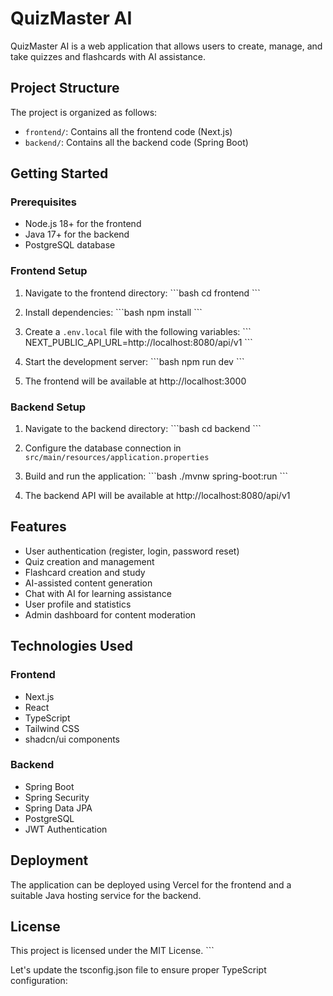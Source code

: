 # QuizMaster AI

QuizMaster AI is a web application that allows users to create, manage, and take quizzes and flashcards with AI assistance.

## Project Structure

The project is organized as follows:

- `frontend/`: Contains all the frontend code (Next.js)
- `backend/`: Contains all the backend code (Spring Boot)

## Getting Started

### Prerequisites

- Node.js 18+ for the frontend
- Java 17+ for the backend
- PostgreSQL database

### Frontend Setup

1. Navigate to the frontend directory:
   \`\`\`bash
   cd frontend
   \`\`\`

2. Install dependencies:
   \`\`\`bash
   npm install
   \`\`\`

3. Create a `.env.local` file with the following variables:
   \`\`\`
   NEXT_PUBLIC_API_URL=http://localhost:8080/api/v1
   \`\`\`

4. Start the development server:
   \`\`\`bash
   npm run dev
   \`\`\`

5. The frontend will be available at http://localhost:3000

### Backend Setup

1. Navigate to the backend directory:
   \`\`\`bash
   cd backend
   \`\`\`

2. Configure the database connection in `src/main/resources/application.properties`

3. Build and run the application:
   \`\`\`bash
   ./mvnw spring-boot:run
   \`\`\`

4. The backend API will be available at http://localhost:8080/api/v1

## Features

- User authentication (register, login, password reset)
- Quiz creation and management
- Flashcard creation and study
- AI-assisted content generation
- Chat with AI for learning assistance
- User profile and statistics
- Admin dashboard for content moderation

## Technologies Used

### Frontend
- Next.js
- React
- TypeScript
- Tailwind CSS
- shadcn/ui components

### Backend
- Spring Boot
- Spring Security
- Spring Data JPA
- PostgreSQL
- JWT Authentication

## Deployment

The application can be deployed using Vercel for the frontend and a suitable Java hosting service for the backend.

## License

This project is licensed under the MIT License.
\`\`\`

Let's update the tsconfig.json file to ensure proper TypeScript configuration:
